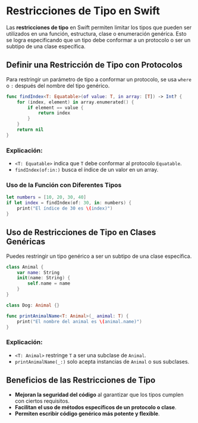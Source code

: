 # Restricciones de Tipo en Swift

Las **restricciones de tipo** en Swift permiten limitar los tipos que pueden ser utilizados en una función, estructura, clase o enumeración genérica. Esto se logra especificando que un tipo debe conformar a un protocolo o ser un subtipo de una clase específica.

## Definir una Restricción de Tipo con Protocolos

Para restringir un parámetro de tipo a conformar un protocolo, se usa `where` o `:` después del nombre del tipo genérico.

```swift
func findIndex<T: Equatable>(of value: T, in array: [T]) -> Int? {
    for (index, element) in array.enumerated() {
        if element == value {
            return index
        }
    }
    return nil
}
```

### Explicación:
- `<T: Equatable>` indica que `T` debe conformar al protocolo `Equatable`.
- `findIndex(of:in:)` busca el índice de un valor en un array.

### Uso de la Función con Diferentes Tipos
```swift
let numbers = [10, 20, 30, 40]
if let index = findIndex(of: 30, in: numbers) {
    print("El índice de 30 es \(index)")
}
```

## Uso de Restricciones de Tipo en Clases Genéricas

Puedes restringir un tipo genérico a ser un subtipo de una clase específica.

```swift
class Animal {
    var name: String
    init(name: String) {
        self.name = name
    }
}

class Dog: Animal {}

func printAnimalName<T: Animal>(_ animal: T) {
    print("El nombre del animal es \(animal.name)")
}
```

### Explicación:
- `<T: Animal>` restringe `T` a ser una subclase de `Animal`.
- `printAnimalName(_:)` solo acepta instancias de `Animal` o sus subclases.

## Beneficios de las Restricciones de Tipo
- **Mejoran la seguridad del código** al garantizar que los tipos cumplen con ciertos requisitos.
- **Facilitan el uso de métodos específicos de un protocolo o clase**.
- **Permiten escribir código genérico más potente y flexible**.


